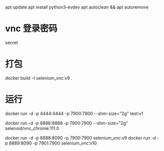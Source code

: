 apt update
apt install python3-evdev
apt autoclean &&  apt autoremove

# vnc 登录密码
secret

# 打包
docker build -t selenium_vnc:v9 .

# 运行
docker run -d -p 4444:4444 -p 7900:7900 --shm-size="2g"  test:v1

docker run -d -p 8888:8888 -p 7900:7900 --shm-size="2g"  selenoid/vnc_chrome:111.0

docker run -d -p 8888:8090 -p 7900:7900 selenium_vnc:v9
docker run -d -p 8889:8090 -p 7901:7900 selenium_vnc:v10